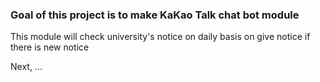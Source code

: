 <h3>Goal of this project is to make KaKao Talk chat bot module</h3>

<p>This module will check university's notice on daily basis on give notice if there is new notice<br></p>
<p>Next, ...</p>
